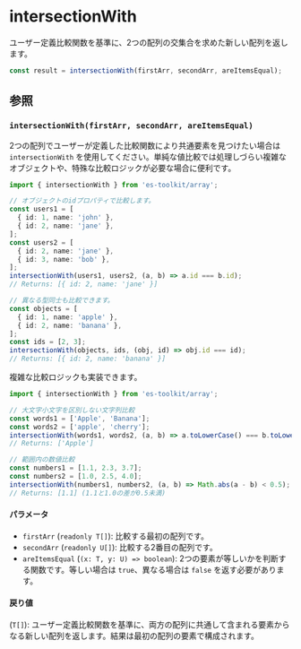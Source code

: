 # intersectionWith

ユーザー定義比較関数を基準に、2つの配列の交集合を求めた新しい配列を返します。

```typescript
const result = intersectionWith(firstArr, secondArr, areItemsEqual);
```

## 参照

### `intersectionWith(firstArr, secondArr, areItemsEqual)`

2つの配列でユーザーが定義した比較関数により共通要素を見つけたい場合は `intersectionWith` を使用してください。単純な値比較では処理しづらい複雑なオブジェクトや、特殊な比較ロジックが必要な場合に便利です。

```typescript
import { intersectionWith } from 'es-toolkit/array';

// オブジェクトのidプロパティで比較します。
const users1 = [
  { id: 1, name: 'john' },
  { id: 2, name: 'jane' },
];
const users2 = [
  { id: 2, name: 'jane' },
  { id: 3, name: 'bob' },
];
intersectionWith(users1, users2, (a, b) => a.id === b.id);
// Returns: [{ id: 2, name: 'jane' }]

// 異なる型同士も比較できます。
const objects = [
  { id: 1, name: 'apple' },
  { id: 2, name: 'banana' },
];
const ids = [2, 3];
intersectionWith(objects, ids, (obj, id) => obj.id === id);
// Returns: [{ id: 2, name: 'banana' }]
```

複雑な比較ロジックも実装できます。

```typescript
import { intersectionWith } from 'es-toolkit/array';

// 大文字小文字を区別しない文字列比較
const words1 = ['Apple', 'Banana'];
const words2 = ['apple', 'cherry'];
intersectionWith(words1, words2, (a, b) => a.toLowerCase() === b.toLowerCase());
// Returns: ['Apple']

// 範囲内の数値比較
const numbers1 = [1.1, 2.3, 3.7];
const numbers2 = [1.0, 2.5, 4.0];
intersectionWith(numbers1, numbers2, (a, b) => Math.abs(a - b) < 0.5);
// Returns: [1.1] (1.1と1.0の差が0.5未満)
```

#### パラメータ

- `firstArr` (`readonly T[]`): 比較する最初の配列です。
- `secondArr` (`readonly U[]`): 比較する2番目の配列です。
- `areItemsEqual` (`(x: T, y: U) => boolean`): 2つの要素が等しいかを判断する関数です。等しい場合は `true`、異なる場合は `false` を返す必要があります。

#### 戻り値

(`T[]`): ユーザー定義比較関数を基準に、両方の配列に共通して含まれる要素からなる新しい配列を返します。結果は最初の配列の要素で構成されます。
